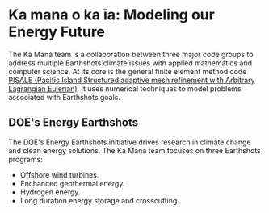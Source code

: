# Ka mana o ka īa: Modeling our Energy Future
The Ka Mana team is a collaboration between three major code groups to address multiple Earthshots climate issues with applied mathematics and computer science. At its core is the general finite element method code [PISALE (Pacific Island Structured adaptive mesh refinement with Arbitrary Lagrangian Eulerian)](https://pisale.bitbucket.io/). It uses numerical techniques to model problems associated with Earthshots goals.

## DOE's Energy Earthshots
The DOE's Energy Earthshots initiative drives research in climate change and clean energy solutions. The Ka Mana team focuses on three Earthshots programs:

* Offshore wind turbines.
* Enchanced geothermal energy.
* Hydrogen energy.
* Long duration energy storage and crosscutting.
